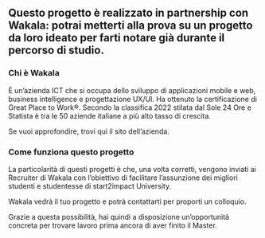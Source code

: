 <h2>Questo progetto è realizzato in partnership con Wakala: potrai metterti alla prova su un progetto da loro ideato per farti notare già durante il percorso di studio.</h2>

 

<h3>Chi è Wakala </h3>
È un’azienda ICT che si occupa dello sviluppo di applicazioni mobile e web, business intelligence e progettazione UX/UI. Ha ottenuto la certificazione di Great Place to Work®. Secondo la classifica 2022 stilata dal Sole 24 Ore e Statista è tra le 50 aziende italiane a più alto tasso di crescita.

Se vuoi approfondire, trovi qui il sito dell’azienda.

 

<h3>Come funziona questo progetto</h3>
La particolarità di questi progetti è che, una volta corretti, vengono inviati ai Recruiter di Wakala con l’obiettivo di facilitare l’assunzione dei migliori studenti e studentesse di start2impact University.

Wakala vedrà il tuo progetto e potrà contattarti per proporti un colloquio. 

Grazie a questa possibilità, hai quindi a disposizione un’opportunità concreta per trovare lavoro prima ancora di aver finito il Master.
